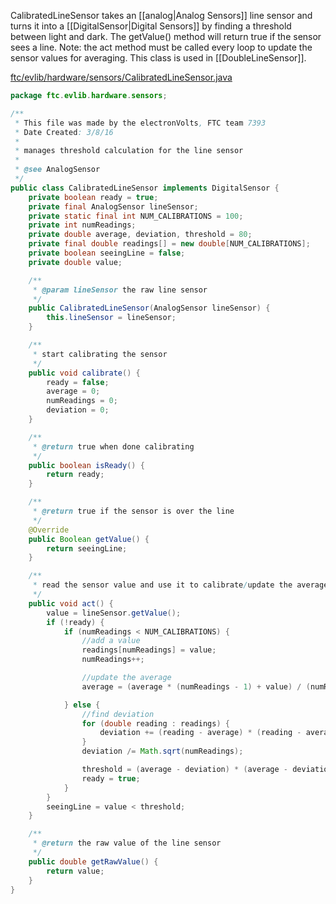 CalibratedLineSensor takes an [[analog|Analog Sensors]] line sensor and turns it into a [[DigitalSensor|Digital Sensors]] by finding a threshold between light and dark. The getValue() method will return true if the sensor sees a line. Note: the act method must be called every loop to update the sensor values for averaging. This class is used in [[DoubleLineSensor]].

[ftc/evlib/hardware/sensors/CalibratedLineSensor.java](https://github.com/FTC7393/EVLib/blob/master/EVLib/src/main/java/ftc/evlib/hardware/sensors/CalibratedLineSensor.java)

```java
package ftc.evlib.hardware.sensors;

/**
 * This file was made by the electronVolts, FTC team 7393
 * Date Created: 3/8/16
 * 
 * manages threshold calculation for the line sensor
 *
 * @see AnalogSensor
 */
public class CalibratedLineSensor implements DigitalSensor {
    private boolean ready = true;
    private final AnalogSensor lineSensor;
    private static final int NUM_CALIBRATIONS = 100;
    private int numReadings;
    private double average, deviation, threshold = 80;
    private final double readings[] = new double[NUM_CALIBRATIONS];
    private boolean seeingLine = false;
    private double value;

    /**
     * @param lineSensor the raw line sensor
     */
    public CalibratedLineSensor(AnalogSensor lineSensor) {
        this.lineSensor = lineSensor;
    }

    /**
     * start calibrating the sensor
     */
    public void calibrate() {
        ready = false;
        average = 0;
        numReadings = 0;
        deviation = 0;
    }

    /**
     * @return true when done calibrating
     */
    public boolean isReady() {
        return ready;
    }

    /**
     * @return true if the sensor is over the line
     */
    @Override
    public Boolean getValue() {
        return seeingLine;
    }

    /**
     * read the sensor value and use it to calibrate/update the average
     */
    public void act() {
        value = lineSensor.getValue();
        if (!ready) {
            if (numReadings < NUM_CALIBRATIONS) {
                //add a value
                readings[numReadings] = value;
                numReadings++;

                //update the average
                average = (average * (numReadings - 1) + value) / (numReadings);

            } else {
                //find deviation
                for (double reading : readings) {
                    deviation += (reading - average) * (reading - average);
                }
                deviation /= Math.sqrt(numReadings);

                threshold = (average - deviation) * (average - deviation) / average;
                ready = true;
            }
        }
        seeingLine = value < threshold;
    }

    /**
     * @return the raw value of the line sensor
     */
    public double getRawValue() {
        return value;
    }
}
```